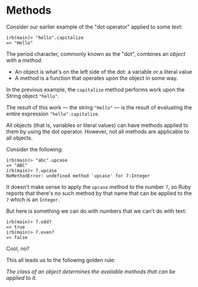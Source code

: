 # Methods

Consider our earlier example of the "dot operator" applied to some text:

``` irb
irb(main)> "hello".capitalize
=> "Hello"
```

The period character, commonly known as the "dot", combines an _object_ with a _method_.  

* An object is what's on the left side of the dot: a variable or a
literal value
* A method is a function that operates upon the object in some way.

In the previous example, the `capitalize` method performs work upon
the String object `"hello"`.

The result of this work &mdash; the string `"Hello"` &mdash; is the result of evaluating the entire expression `"hello".capitalize`.

All objects (that is, variables or literal values) can have
methods applied to them by using the dot operator.  However,
not all methods are applicable to all objects.  

Consider the following:

``` irb
irb(main)> "abc".upcase
=> "ABC"
irb(main)> 7.upcase
NoMethodError: undefined method `upcase' for 7:Integer
```

It doesn't make sense to apply the `upcase` method to the
number `7`, so Ruby reports that there's no such method
by that name that can be applied to the `7` which is an `Integer`.

But here is something we can do with numbers that
we can't do with text:

``` irb
irb(main)> 7.odd?
=> true
irb(main)> 7.even?
=> false
```

Cool, no?

This all leads us to the following golden rule:

_The class of an object determines the available methods that can be applied to it._
